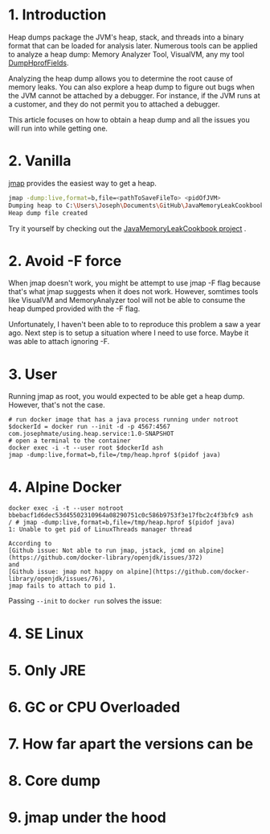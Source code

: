 # 1. Introduction
Heap dumps package the JVM's heap, stack, and threads into a binary format that can be loaded for analysis later.
Numerous tools can be applied to analyze a heap dump: Memory Analyzer Tool, VisualVM, any my tool [DumpHprofFields](https://github.com/josephmate/DumpHprofFields).

Analyzing the heap dump allows you to determine the root cause of memory leaks.
You can also explore a heap dump to figure out bugs when the JVM cannot be attached by a debugger.
For instance, if the JVM runs at a customer, and they do not permit you to attached a debugger.

This article focuses on how to obtain a heap dump and all the issues you will run into while getting one.

# 2. Vanilla
[jmap](https://docs.oracle.com/javase/7/docs/technotes/tools/share/jmap.html) provides the easiest way to get a heap.

```bash
jmap -dump:live,format=b,file=<pathToSaveFileTo> <pidOfJVM>
Dumping heap to C:\Users\Joseph\Documents\GitHub\JavaMemoryLeakCookbook\01-get-heap-dump\heap.dump.windows.hprof ...
Heap dump file created
```

Try it yourself by checking out the
[JavaMemoryLeakCookbook project](https://github.com/josephmate/JavaMemoryLeakCookbook)
.

# 2. Avoid -F force 
When jmap doesn't work, you might be attempt to use jmap -F flag because that's what jmap suggests when it does not work. However, somtimes tools like VisualVM and MemoryAnalyzer tool will not be able to consume the heap dumped provided with the -F flag.

Unfortunately, I haven't been able to to reproduce this problem a saw a year ago. Next step is to setup a situation where I need to use force. Maybe it was able to attach ignoring -F.

# 3. User
Running jmap as root, you would expected to be able get a heap dump. However, that's not the case.
```
# run docker image that has a java process running under notroot
$dockerId = docker run --init -d -p 4567:4567 com.josephmate/using.heap.service:1.0-SNAPSHOT
# open a terminal to the container
docker exec -i -t --user root $dockerId ash
jmap -dump:live,format=b,file=/tmp/heap.hprof $(pidof java)
```

# 4. Alpine Docker
```
docker exec -i -t --user notroot bbebacf1d6dec53d45502310964a08290751c0c586b9753f3e17fbc2c4f3bfc9 ash
/ # jmap -dump:live,format=b,file=/tmp/heap.hprof $(pidof java)
1: Unable to get pid of LinuxThreads manager thread

According to
[Github issue: Not able to run jmap, jstack, jcmd on alpine](https://github.com/docker-library/openjdk/issues/372)
and
[Github issue: jmap not happy on alpine](https://github.com/docker-library/openjdk/issues/76),
jmap fails to attach to pid 1.
```

Passing `--init` to `docker run` solves the issue:


# 4. SE Linux
# 5. Only JRE
# 6. GC or CPU Overloaded
# 7. How far apart the versions can be
# 8. Core dump
# 9. jmap under the hood

